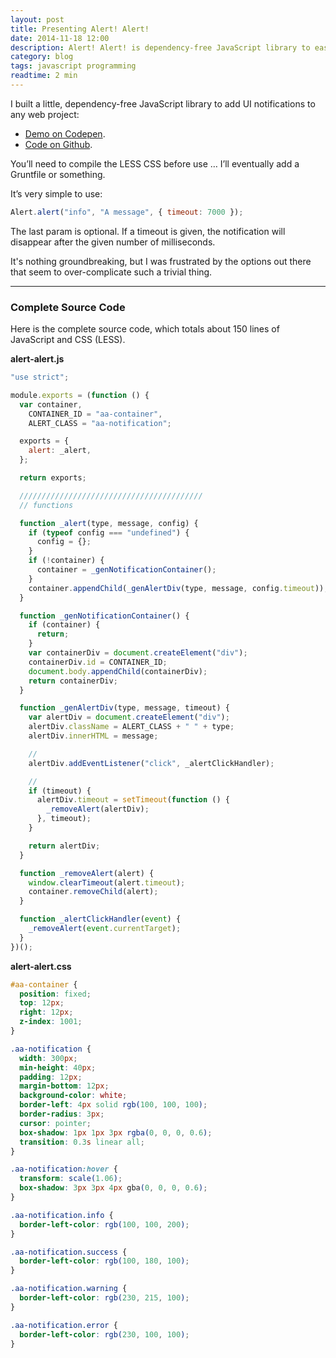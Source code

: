 ```yaml
---
layout: post
title: Presenting Alert! Alert!
date: 2014-11-18 12:00
description: Alert! Alert! is dependency-free JavaScript library to easily add UI notifications to any web project.
category: blog
tags: javascript programming
readtime: 2 min
---
```


I built a little, dependency-free JavaScript library to add UI notifications to any web project:

- [Demo on Codepen](https://codepen.io/whusterj/pen/qEWMwG).
- [Code on Github](https://github.com/whusterj/alert-alert).

You’ll need to compile the LESS CSS before use … I’ll eventually add a Gruntfile or something.

It’s very simple to use:

```javascript
Alert.alert("info", "A message", { timeout: 7000 });
```

The last param is optional. If a timeout is given, the notification will disappear after the given number of milliseconds.

It's nothing groundbreaking, but I was frustrated by the options out there that seem to over-complicate such a trivial thing.

---

### Complete Source Code

Here is the complete source code, which totals about 150 lines of JavaScript and CSS (LESS).

**alert-alert.js**

```javascript
"use strict";

module.exports = (function () {
  var container,
    CONTAINER_ID = "aa-container",
    ALERT_CLASS = "aa-notification";

  exports = {
    alert: _alert,
  };

  return exports;

  /////////////////////////////////////////
  // functions

  function _alert(type, message, config) {
    if (typeof config === "undefined") {
      config = {};
    }
    if (!container) {
      container = _genNotificationContainer();
    }
    container.appendChild(_genAlertDiv(type, message, config.timeout));
  }

  function _genNotificationContainer() {
    if (container) {
      return;
    }
    var containerDiv = document.createElement("div");
    containerDiv.id = CONTAINER_ID;
    document.body.appendChild(containerDiv);
    return containerDiv;
  }

  function _genAlertDiv(type, message, timeout) {
    var alertDiv = document.createElement("div");
    alertDiv.className = ALERT_CLASS + " " + type;
    alertDiv.innerHTML = message;

    //
    alertDiv.addEventListener("click", _alertClickHandler);

    //
    if (timeout) {
      alertDiv.timeout = setTimeout(function () {
        _removeAlert(alertDiv);
      }, timeout);
    }

    return alertDiv;
  }

  function _removeAlert(alert) {
    window.clearTimeout(alert.timeout);
    container.removeChild(alert);
  }

  function _alertClickHandler(event) {
    _removeAlert(event.currentTarget);
  }
})();
```

**alert-alert.css**

```css
#aa-container {
  position: fixed;
  top: 12px;
  right: 12px;
  z-index: 1001;
}

.aa-notification {
  width: 300px;
  min-height: 40px;
  padding: 12px;
  margin-bottom: 12px;
  background-color: white;
  border-left: 4px solid rgb(100, 100, 100);
  border-radius: 3px;
  cursor: pointer;
  box-shadow: 1px 1px 3px rgba(0, 0, 0, 0.6);
  transition: 0.3s linear all;
}

.aa-notification:hover {
  transform: scale(1.06);
  box-shadow: 3px 3px 4px gba(0, 0, 0, 0.6);
}

.aa-notification.info {
  border-left-color: rgb(100, 100, 200);
}

.aa-notification.success {
  border-left-color: rgb(100, 180, 100);
}

.aa-notification.warning {
  border-left-color: rgb(230, 215, 100);
}

.aa-notification.error {
  border-left-color: rgb(230, 100, 100);
}
```
